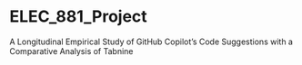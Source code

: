# ELEC_881_Project
A Longitudinal Empirical Study of GitHub Copilot’s Code Suggestions with a Comparative Analysis of Tabnine
